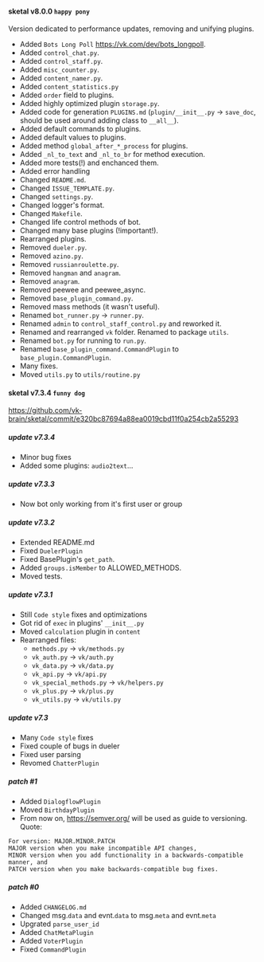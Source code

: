 #### sketal v8.0.0 `happy pony`
Version dedicated to performance updates, removing and unifying plugins.
- Added `Bots Long Poll` https://vk.com/dev/bots_longpoll.
- Added `control_chat.py`.
- Added `control_staff.py`.
- Added `misc_counter.py`.
- Added `content_namer.py`.
- Added `content_statistics.py`
- Added `order` field to plugins.
- Added highly optimized plugin `storage.py`.
- Added code for generation `PLUGINS.md` (`plugin/__init__.py` -> `save_doc`, should be used around adding class to `__all__`).
- Added default commands to plugins.
- Added default values to plugins.
- Added method `global_after_*_process` for plugins.
- Added `_nl_to_text` and `_nl_to_br` for method execution.
- Added more tests(!) and enchanced them.
- Added error handling
- Changed `README.md`.
- Changed `ISSUE_TEMPLATE.py`.
- Changed `settings.py`.
- Changed logger's format.
- Changed `Makefile`.
- Changed life control methods of bot.
- Changed many base plugins (!important!).
- Rearranged plugins.
- Removed `dueler.py`.
- Removed `azino.py`.
- Removed `russianroulette.py`.
- Removed `hangman` and `anagram`.
- Removed `anagram`.
- Removed peewee and peewee_async.
- Removed `base_plugin_command.py`.
- Removed mass methods (it wasn't useful).
- Renamed `bot_runner.py` -> `runner.py`.
- Renamed `admin` to `control_staff_control.py` and reworked it.
- Renamed and rearranged `vk` folder. Renamed to package `utils`.
- Renamed `bot.py` for running to `run.py`.
- Renamed `base_plugin_command.CommandPlugin` to `base_plugin.CommandPlugin`.
- Many fixes.
- Moved `utils.py` to `utils/routine.py`

#### sketal v7.3.4 `funny dog`
https://github.com/vk-brain/sketal/commit/e320bc87694a88ea0019cbd11f0a254cb2a55293

##### update v7.3.4
- Minor bug fixes
- Added some plugins: `audio2text`...

##### update v7.3.3
- Now bot only working from it's first user or group

##### update v7.3.2
- Extended README.md
- Fixed `DuelerPlugin`
- Fixed BasePlugin's `get_path`.
- Added `groups.isMember` to ALLOWED_METHODS.
- Moved tests.

##### update v7.3.1
- Still `Code style` fixes and optimizations
- Got rid of `exec` in plugins' `__init__.py`
- Moved `calculation` plugin in `content`
- Rearranged files:
  - `methods.py` -> `vk/methods.py`
  - `vk_auth.py` -> `vk/auth.py`
  - `vk_data.py` -> `vk/data.py`
  - `vk_api.py` -> `vk/api.py`
  - `vk_special_methods.py` -> `vk/helpers.py`
  - `vk_plus.py` -> `vk/plus.py`
  - `vk_utils.py` -> `vk/utils.py`

##### update v7.3
- Many `Code style` fixes
- Fixed couple of bugs in dueler
- Fixed user parsing
- Revomed `ChatterPlugin`

##### patch #1
- Added `DialogflowPlugin`
- Moved `BirthdayPlugin`
- From now on, https://semver.org/ will be used as guide to versioning. Quote:
```
For version: MAJOR.MINOR.PATCH
MAJOR version when you make incompatible API changes,
MINOR version when you add functionality in a backwards-compatible manner, and
PATCH version when you make backwards-compatible bug fixes.
```

##### patch #0
- Added `CHANGELOG.md`
- Changed msg.`data` and evnt.`data` to msg.`meta` and evnt.`meta`
- Upgrated `parse_user_id`
- Added `ChatMetaPlugin`
- Added `VoterPlugin`
- Fixed `CommandPlugin`
